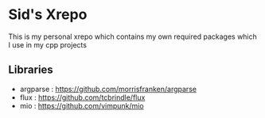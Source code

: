 # Sid's Xrepo
This is my personal xrepo which contains my own required packages which I use in my cpp projects

## Libraries
- argparse : https://github.com/morrisfranken/argparse
- flux : https://github.com/tcbrindle/flux
- mio : https://github.com/vimpunk/mio
